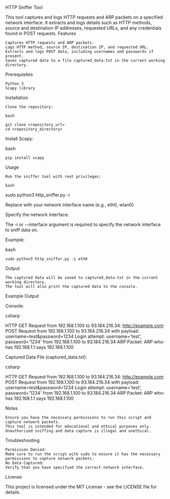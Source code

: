 
HTTP Sniffer Tool

This tool captures and logs HTTP requests and ARP packets on a specified network interface. It extracts and logs details such as HTTP methods, source and destination IP addresses, requested URLs, and any credentials found in POST requests.
Features

    Captures HTTP requests and ARP packets.
    Logs HTTP method, source IP, destination IP, and requested URL.
    Extracts and logs POST data, including usernames and passwords if present.
    Saves captured data to a file captured_data.txt in the current working directory.

Prerequisites

    Python 3
    Scapy library

Installation

    Clone the repository:

    bash

	git clone <repository_url>
	cd <repository_directory>

Install Scapy:

bash

    pip install scapy

Usage

    Run the sniffer tool with root privileges:

    bash

sudo python3 http_sniffer.py -i <interface>

Replace <interface> with your network interface name (e.g., eth0, wlan0).

Specify the network interface:

The -i or --interface argument is required to specify the network interface to sniff data on.

Example:

bash

    sudo python3 http_sniffer.py -i eth0

Output

    The captured data will be saved to captured_data.txt in the current working directory.
    The tool will also print the captured data to the console.

Example Output

Console:

csharp

HTTP GET Request from 192.168.1.100 to 93.184.216.34: http://example.com
POST Request from 192.168.1.100 to 93.184.216.34 with payload: username=test&password=1234
Login attempt: username='test', password='1234' from 192.168.1.100 to 93.184.216.34
ARP Packet: ARP who-has 192.168.1.1 says 192.168.1.100

Captured Data File (captured_data.txt):

csharp

HTTP GET Request from 192.168.1.100 to 93.184.216.34: http://example.com
POST Request from 192.168.1.100 to 93.184.216.34 with payload: username=test&password=1234
Login attempt: username='test', password='1234' from 192.168.1.100 to 93.184.216.34
ARP Packet: ARP who-has 192.168.1.1 says 192.168.1.100

Notes

    Ensure you have the necessary permissions to run this script and capture network packets.
    This tool is intended for educational and ethical purposes only. Unauthorized sniffing and data capture is illegal and unethical.

Troubleshooting

    Permission Denied:
    Make sure to run the script with sudo to ensure it has the necessary permissions to capture network packets.
    No Data Captured:
    Verify that you have specified the correct network interface.

License

This project is licensed under the MIT License - see the LICENSE file for details.
